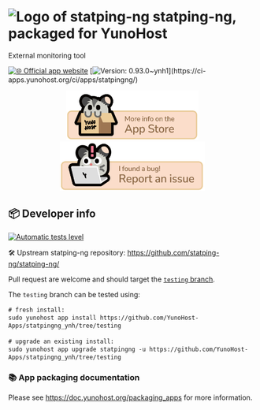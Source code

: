 <!--
N.B.: This README was automatically generated by <https://github.com/YunoHost/apps_tools/blob/main/readme_generator>
It shall NOT be edited by hand.
-->

<h1>
  <img src="https://raw.githubusercontent.com/YunoHost/apps/main/logos/statpingng.png" width="32px" alt="Logo of statping-ng">
  statping-ng, packaged for YunoHost
</h1>

External monitoring tool

[![🌐 Official app website](https://img.shields.io/badge/Official_app_website-darkgreen?style=for-the-badge)](https://statping-ng.github.io/)
[![Version: 0.93.0~ynh1](https://img.shields.io/badge/Version-0.93.0~ynh1-rgba(0,150,0,1)?style=for-the-badge)](https://ci-apps.yunohost.org/ci/apps/statpingng/)

<div align="center">
<a href="https://apps.yunohost.org/app/statpingng"><img height="100px" src="https://github.com/YunoHost/yunohost-artwork/raw/refs/heads/main/badges/neopossum-badges/badge_more_info_on_the_appstore.svg"/></a>
<a href="https://github.com/YunoHost-Apps/statpingng_ynh/issues"><img height="100px" src="https://github.com/YunoHost/yunohost-artwork/raw/refs/heads/main/badges/neopossum-badges/badge_report_an_issue.svg"/></a>
</div>

## 📦 Developer info

[![Automatic tests level](https://apps.yunohost.org/badge/cilevel/statpingng)](https://ci-apps.yunohost.org/ci/apps/statpingng/)

🛠️ Upstream statping-ng repository: <https://github.com/statping-ng/statping-ng/>

Pull request are welcome and should target the [`testing` branch](https://github.com/YunoHost-Apps/statpingng_ynh/tree/testing).

The `testing` branch can be tested using:
```
# fresh install:
sudo yunohost app install https://github.com/YunoHost-Apps/statpingng_ynh/tree/testing

# upgrade an existing install:
sudo yunohost app upgrade statpingng -u https://github.com/YunoHost-Apps/statpingng_ynh/tree/testing
```

### 📚 App packaging documentation

Please see <https://doc.yunohost.org/packaging_apps> for more information.